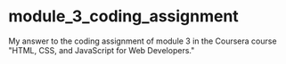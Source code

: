 # module_3_coding_assignment
My answer to the coding assignment of module 3 in the Coursera course "HTML, CSS, and JavaScript for Web Developers."
